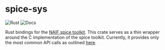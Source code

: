 # spice-sys
![Rust](https://github.com/rjpower4/spice-sys/workflows/Rust/badge.svg)
![Docs](https://docs.rs/spice-sys/badge.svg)

Rust bindings for the [NAIF spice toolkit](https://naif.jpl.nasa.gov/naif/toolkit.html).
This crate serves as a thin wrapper around the C implementation of the spice toolkit. 
Currently, it provides only the most common API calls as outlined [here](https://naif.jpl.nasa.gov/pub/naif/toolkit_docs/C/info/mostused.html). 
